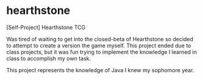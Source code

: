 # hearthstone
[Self-Project] Hearthstone TCG

Was tired of waiting to get into the closed-beta of Hearthstone so decided to attempt to create a version the game myself.  This project ended due to class projects, but it was fun trying to implement the knowledge I learned in class to accomplish my own task.

This project represents the knowledge of Java I knew my sophomore year.
